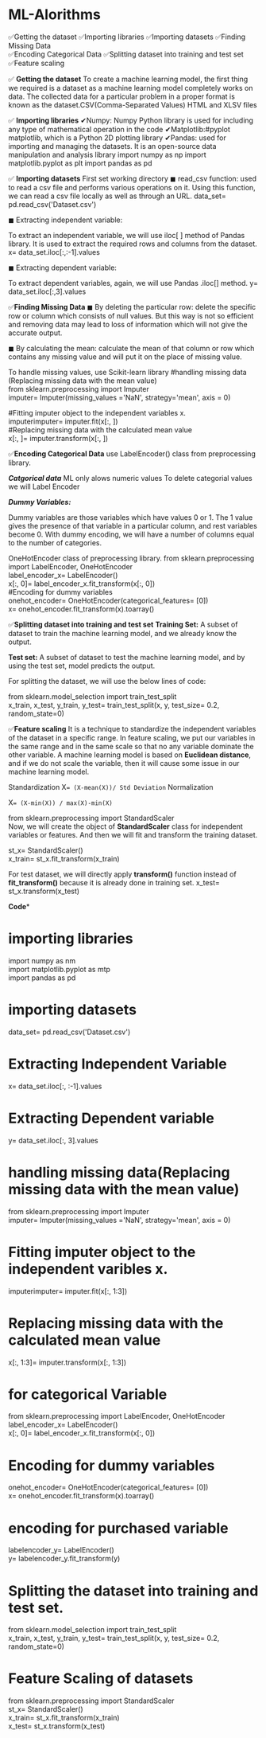 # ML-Alorithms
✅Getting the dataset
✅Importing libraries
✅Importing datasets
✅Finding Missing Data                       
✅Encoding Categorical Data
✅Splitting dataset into training and test set
✅Feature scaling


✅ **Getting the dataset**
To create a machine learning model, the first thing we required is a dataset as a machine learning model completely works on data. The collected data for a particular problem in a proper format is known as the dataset.CSV(Comma-Separated Values) HTML and XLSV files

✅ **Importing libraries**
✔Numpy: Numpy Python library is used for including any type of mathematical operation in the code
✔Matplotlib:#pyplot  matplotlib, which is a Python 2D plotting library
✔Pandas: used for importing and managing the datasets. It is an open-source data manipulation and analysis library
import numpy as np
import matplotlib.pyplot as plt 
import pandas as pd

✅ **Importing datasets**
First set working directory
◼ read_csv function:  used to read a csv file and performs various operations on it. Using this function, we can read a csv file locally as well as through an URL.
data_set= pd.read_csv('Dataset.csv')  

◼ Extracting independent variable:

To extract an independent variable, we will use iloc[ ] method of Pandas library. It is used to extract the required rows and columns from the dataset.
x= data_set.iloc[:,:-1].values  

◼ Extracting dependent variable:

To extract dependent variables, again, we will use Pandas .iloc[] method.
y= data_set.iloc[:,3].values 


✅**Finding Missing Data** 
◼ By deleting the particular row: delete the specific row or column which consists of null values. But this way is not so efficient and removing data may lead to loss of information which will not give the accurate output.

◼ By calculating the mean: calculate the mean of that column or row which contains any missing value and will put it on the place of missing value.

To handle missing values, use Scikit-learn library 
#handling missing data (Replacing missing data with the mean value)  
from sklearn.preprocessing import Imputer  
imputer= Imputer(missing_values ='NaN', strategy='mean', axis = 0)  

#Fitting imputer object to the independent variables x.   
imputerimputer= imputer.fit(x[:, ])  
#Replacing missing data with the calculated mean value  
x[:, ]= imputer.transform(x[:, ])  


✅**Encoding Categorical Data**
use LabelEncoder() class from preprocessing library.

***Catgorical data***
ML only alows numeric values
To delete categorial values we will Label Encoder


***Dummy Variables:***

Dummy variables are those variables which have values 0 or 1. The 1 value gives the presence of that variable in a particular column, and rest variables become 0. With dummy encoding, we will have a number of columns equal to the number of categories.

OneHotEncoder class of preprocessing library.
from sklearn.preprocessing import LabelEncoder, OneHotEncoder  
label_encoder_x= LabelEncoder()  
x[:, 0]= label_encoder_x.fit_transform(x[:, 0])  
#Encoding for dummy variables  
onehot_encoder= OneHotEncoder(categorical_features= [0])    
x= onehot_encoder.fit_transform(x).toarray()  

✅**Splitting dataset into training and test set**
**Training Set:** A subset of dataset to train the machine learning model, and we already know the output.

**Test set:** A subset of dataset to test the machine learning model, and by using the test set, model predicts the output.

For splitting the dataset, we will use the below lines of code:

from sklearn.model_selection import train_test_split  
x_train, x_test, y_train, y_test= train_test_split(x, y, test_size= 0.2, random_state=0)  


✅**Feature scaling**
It is a technique to standardize the independent variables of the dataset in a specific range. In feature scaling, we put our variables in the same range and in the same scale so that no any variable dominate the other variable.
 A machine learning model is based on **Euclidean distance**, and if we do not scale the variable, then it will cause some issue in our machine learning model.
 
 
 Standardization
X` = (X-mean(X))/ Std Deviation
`
Normalization

X` = (X-min(X)) / max(X)-min(X)
`

from sklearn.preprocessing import StandardScaler  
Now, we will create the object of **StandardScaler** class for independent variables or features. And then we will fit and transform the training dataset.

st_x= StandardScaler()  
x_train= st_x.fit_transform(x_train)  

For test dataset, we will directly apply **transform()** function instead of **fit_transform()** because it is already done in training set.
x_test= st_x.transform(x_test)  




********Code*********
# importing libraries  
import numpy as nm  
import matplotlib.pyplot as mtp  
import pandas as pd  
  
# importing datasets  
data_set= pd.read_csv('Dataset.csv')  
  
# Extracting Independent Variable  
x= data_set.iloc[:, :-1].values  
  
# Extracting Dependent variable  
y= data_set.iloc[:, 3].values  
  
# handling missing data(Replacing missing data with the mean value)  
from sklearn.preprocessing import Imputer  
imputer= Imputer(missing_values ='NaN', strategy='mean', axis = 0)  
  
# Fitting imputer object to the independent varibles x.   
imputerimputer= imputer.fit(x[:, 1:3])  
  
# Replacing missing data with the calculated mean value  
x[:, 1:3]= imputer.transform(x[:, 1:3])  
  
# for categorical Variable  
from sklearn.preprocessing import LabelEncoder, OneHotEncoder  
label_encoder_x= LabelEncoder()  
x[:, 0]= label_encoder_x.fit_transform(x[:, 0])  
  
# Encoding for dummy variables  
onehot_encoder= OneHotEncoder(categorical_features= [0])    
x= onehot_encoder.fit_transform(x).toarray()  
  
# encoding for purchased variable  
labelencoder_y= LabelEncoder()  
y= labelencoder_y.fit_transform(y)  
  
# Splitting the dataset into training and test set.  
from sklearn.model_selection import train_test_split  
x_train, x_test, y_train, y_test= train_test_split(x, y, test_size= 0.2, random_state=0)  
  
# Feature Scaling of datasets  
from sklearn.preprocessing import StandardScaler  
st_x= StandardScaler()  
x_train= st_x.fit_transform(x_train)  
x_test= st_x.transform(x_test)
